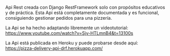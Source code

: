 Api Rest creada con Django RestFramework solo con propósitos educativos y de práctica.
Esta Api está completamente documentada y es funcional, consiguiendo gestionar pedidos para una pizzería.

La Api se ha hecho adaptando libremente un videotutorial: https://www.youtube.com/watch?v=Sjv-HTLmnB4&t=13100s

La Api está publicada en Heroku y puede probarse desde aquí: https://pizza-delivery-api-drf.herokuapp.com/
